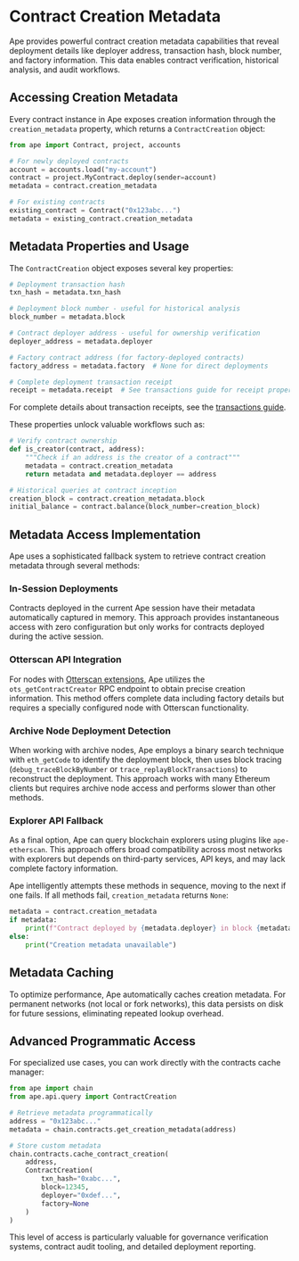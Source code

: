 # Contract Creation Metadata

Ape provides powerful contract creation metadata capabilities that reveal deployment details like deployer address, transaction hash, block number, and factory information. This data enables contract verification, historical analysis, and audit workflows.

## Accessing Creation Metadata

Every contract instance in Ape exposes creation information through the `creation_metadata` property, which returns a `ContractCreation` object:

```python
from ape import Contract, project, accounts

# For newly deployed contracts
account = accounts.load("my-account")
contract = project.MyContract.deploy(sender=account)
metadata = contract.creation_metadata

# For existing contracts
existing_contract = Contract("0x123abc...")
metadata = existing_contract.creation_metadata
```

## Metadata Properties and Usage

The `ContractCreation` object exposes several key properties:

```python
# Deployment transaction hash
txn_hash = metadata.txn_hash

# Deployment block number - useful for historical analysis
block_number = metadata.block

# Contract deployer address - useful for ownership verification
deployer_address = metadata.deployer

# Factory contract address (for factory-deployed contracts)
factory_address = metadata.factory  # None for direct deployments

# Complete deployment transaction receipt
receipt = metadata.receipt  # See transactions guide for receipt properties
```

For complete details about transaction receipts, see the [transactions guide](./transactions.html).

These properties unlock valuable workflows such as:

```python
# Verify contract ownership
def is_creator(contract, address):
    """Check if an address is the creator of a contract"""
    metadata = contract.creation_metadata
    return metadata and metadata.deployer == address

# Historical queries at contract inception
creation_block = contract.creation_metadata.block
initial_balance = contract.balance(block_number=creation_block)
```

## Metadata Access Implementation

Ape uses a sophisticated fallback system to retrieve contract creation metadata through several methods:

### In-Session Deployments

Contracts deployed in the current Ape session have their metadata automatically captured in memory. This approach provides instantaneous access with zero configuration but only works for contracts deployed during the active session.

### Otterscan API Integration

For nodes with [Otterscan extensions](https://docs.otterscan.io/api-docs/ots-api), Ape utilizes the `ots_getContractCreator` RPC endpoint to obtain precise creation information. This method offers complete data including factory details but requires a specially configured node with Otterscan functionality.

### Archive Node Deployment Detection

When working with archive nodes, Ape employs a binary search technique with `eth_getCode` to identify the deployment block, then uses block tracing (`debug_traceBlockByNumber` or `trace_replayBlockTransactions`) to reconstruct the deployment. This approach works with many Ethereum clients but requires archive node access and performs slower than other methods.

### Explorer API Fallback

As a final option, Ape can query blockchain explorers using plugins like `ape-etherscan`. This approach offers broad compatibility across most networks with explorers but depends on third-party services, API keys, and may lack complete factory information.

Ape intelligently attempts these methods in sequence, moving to the next if one fails. If all methods fail, `creation_metadata` returns `None`:

```python
metadata = contract.creation_metadata
if metadata:
    print(f"Contract deployed by {metadata.deployer} in block {metadata.block}")
else:
    print("Creation metadata unavailable")
```

## Metadata Caching

To optimize performance, Ape automatically caches creation metadata. For permanent networks (not local or fork networks), this data persists on disk for future sessions, eliminating repeated lookup overhead.

## Advanced Programmatic Access

For specialized use cases, you can work directly with the contracts cache manager:

```python
from ape import chain
from ape.api.query import ContractCreation

# Retrieve metadata programmatically
address = "0x123abc..."
metadata = chain.contracts.get_creation_metadata(address)

# Store custom metadata
chain.contracts.cache_contract_creation(
    address, 
    ContractCreation(
        txn_hash="0xabc...",
        block=12345,
        deployer="0xdef...",
        factory=None
    )
)
```

This level of access is particularly valuable for governance verification systems, contract audit tooling, and detailed deployment reporting.

